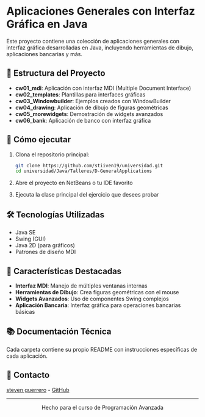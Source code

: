 # Aplicaciones Generales con Interfaz Gráfica en Java

Este proyecto contiene una colección de aplicaciones generales con interfaz gráfica desarrolladas en Java, incluyendo herramientas de dibujo, aplicaciones bancarias y más.

## 📂 Estructura del Proyecto

- **cw01_mdi**: Aplicación con interfaz MDI (Multiple Document Interface)
- **cw02_templates**: Plantillas para interfaces gráficas
- **cw03_Windowbuilder**: Ejemplos creados con WindowBuilder
- **cw04_drawing**: Aplicación de dibujo de figuras geométricas
- **cw05_morewidgets**: Demostración de widgets avanzados
- **cw06_bank**: Aplicación de banco con interfaz gráfica

## 🚀 Cómo ejecutar

1. Clona el repositorio principal:
   ```bash
   git clone https://github.com/stiiven19/universidad.git
   cd universidad/Java/Talleres/D-GeneralApplications
   ```

2. Abre el proyecto en NetBeans o tu IDE favorito

3. Ejecuta la clase principal del ejercicio que desees probar

## 🛠 Tecnologías Utilizadas

- Java SE
- Swing (GUI)
- Java 2D (para gráficos)
- Patrones de diseño MDI

## 📝 Características Destacadas

- **Interfaz MDI**: Manejo de múltiples ventanas internas
- **Herramientas de Dibujo**: Crea figuras geométricas con el mouse
- **Widgets Avanzados**: Uso de componentes Swing complejos
- **Aplicación Bancaria**: Interfaz gráfica para operaciones bancarias básicas

## 📚 Documentación Técnica

Cada carpeta contiene su propio README con instrucciones específicas de cada aplicación.

## 📧 Contacto
[steven guerrero](mailto:stiiven19lol@gmail.com) - [GitHub](https://github.com/stiiven19)

---

<div align="center">
  Hecho para el curso de Programación Avanzada
</div>
